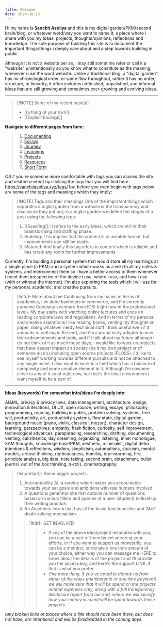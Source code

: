 ```yaml
---
title: Welcome
date: 2024-10-13
---
```


Hi my name is **Sanchit Asoliya** and this is my digital garden/PKM/second brain/blog, or whatever word/way you want to name it, a place where i share with you my ideas, projects, thoughts/opinions, reflections and knowledge. The sole purpose of building this site is to document the important things/things i deeply care about and a step towards building 
in public.

Although it is not a website per se, i may still sometime refer or call it a "website" unintentionally so you know what to constitute as the meaning whenever i use the word website. Unlike a traditional blog, a "digital garden" has no chronological order, or same flow throughout, rather it has no order, structure, or linearity, it often includes unfinished, unpolished, and informal ideas that are still growing and sometimes ever-growing and evolving ideas.

---

> [!NOTE] Some of my recent post(s):
> - [[a thing of your own]]
> - [[Explicit Endings]]



**Navigate to different pages from here:**
> 1. [Documenting](https://sanchitasoliya.xyz/Documenting/)
> 2. [Essays](https://sanchitasoliya.xyz/Essays/)
> 3. [Journey](https://sanchitasoliya.xyz/Journey/)
> 4. [Learnings](https://sanchitasoliya.xyz/Learnings/)
> 5. [Projects](https://sanchitasoliya.xyz/Projects/)
> 6. [Resources](https://sanchitasoliya.xyz/Resources/)
> 7. [Short Form](https://sanchitasoliya.xyz/Short-Form/)

*OR* if you're someone more comfortable with tags you can access the site and related content by clicking the tags that you will find here: https://sanchitasoliya.xyz/tags/ but before you even 
begin with tags below are some of the tags and meanings which they imply:


> [!NOTE] Tags and their meanings
> One of the important things which separates a digital garden from a website is the transparency and disclosure they put out, in a digital garden we define the stages of a post using the following tags:
> 1. [[Seedling]]: It refers to the early ideas, which are still in their brainstorming and drafting phase.
> 2. Budding: This implies that the content is in useable format, but improvements can still be made.
> 3. Matured: And finally this tag refers to content which is reliable and has rarely any room for further improvements.


Currently, I'm building a personal system that would store all my learnings at a single place (a PKM) and a system which works as a wiki to all my notes & systems, and interconnect 
them so i have a better access to them whenever i need them irrespective of the device i use, where i use, and how i use (with or without the internet). I'm also exploring the tools which 
i will use for my personal, academic, and creative pursuits. 


> [!info]- More about me
> Continuing from my name, in terms of academics, i've done bachelors in commerce, and i'm currently pursuing Company secretary from ICSI (right now in the professional level). My 
day starts with watching online lectures and ends on reading corporate laws and regulations. And in terms of my personal and creative aspirations i like reading books, venting my 
thoughts on paper, doing whatever nerdy technical stuff i think useful even if it amounts to nothing in the end, and i'm a proud early adopter to new tech advancements and tools, and if i talk about my future although i do not think of it as much these days, i would like to work on projects that have deeper impact on society (be it my own project or of someone else's) including open source projects (FLOSS), i'd like to see myself working towards different pursuits and not be attached to any single niche. I also want to work in a field which has a balance of complexity and some creative element to it. Although i'm nowhere close to any of it as of right now, but that's the ideal environment i want myself to be a part of.

---
**Ideas (keywords) i'm somewhat into/ideas i'm deeply into:**

AI&ML, privacy & privacy laws, data management, architecture, design, innovation & iterations, UI UX, open source, writing, essays, philosophy, programming, reading, building in public, problem solving, systems, free will, productivity, art, productivity systems, flow state, digital garden, background music (piano, violin, classical, mozart), character design, learning, perspectives, empathy, flash fiction, curiosity, self improvement, technological advances, paraphrasing, researching, drafting, documenting, venting, calisthenics, day dreaming, organizing, listening, inner monologue, 3AM thoughts, knowledge base/PKM, aesthetic, minimalist, digital detox, intentions & reflections, wisdom, skepticism, automations, stoicism, mental models, critical thinking, righteousness, humility, brainstorming, first principle analysis, big data, note taking, second brain, detachment, bullet journal, out of the box thinking, b-rolls, cinematography.


> [!important]- Some bigger projects
>  1. Accountability AI, a service which makes you accountable towards your set goals and ambitions with real humans involved.
>  2. A questions generator site that outputs number of questions based on various filters 
>    and queries of a user (student) to level up their writing practice.
>  3. An Academic forum that has all the basic functionalities and 24x7 doubt solving mechanism.
>> [!tldr]- GET INVOLVED
>>> - If any of the above idea/project resonates with you, you can be a part of them by volunteering your efforts, or if you want to support us monetarily, you can be a member, or donate a one time amount of your choice, either way you can message me HERE to know about the details of the project and I'll provide you the access key, and here's the support LINK, if that is what you prefer.
>>> - *One more thing, if you've opted to donate us from either of the ways (membership or one time payment) we will make sure that it will be spend on the projects related expenses only, along with a full transparency disclosure report from our end, where we will specify how your money is spent/will be spent towards these projects.*

*!any broken links or places where a link should have been there, but does not have, are intentional and will be fixed/added in the coming days.*

  

